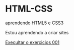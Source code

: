 # HTML-CSS
 aprendendo HTML5 e CSS3

 Estou aprendendo a criar sites

<a href="https://joaoonofre2005.github.io/HTML-CSS/exercicios/ex001/index.html">Execultar o exercicios 001
